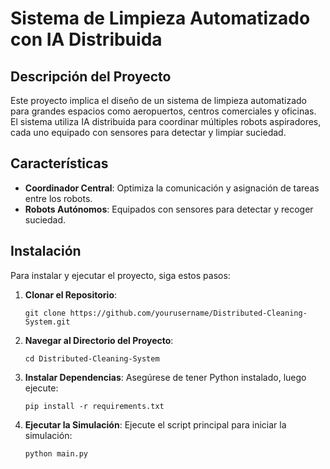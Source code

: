 
# Sistema de Limpieza Automatizado con IA Distribuida

## Descripción del Proyecto
Este proyecto implica el diseño de un sistema de limpieza automatizado para grandes espacios como aeropuertos, centros comerciales y oficinas. El sistema utiliza IA distribuida para coordinar múltiples robots aspiradores, cada uno equipado con sensores para detectar y limpiar suciedad.

## Características
- **Coordinador Central**: Optimiza la comunicación y asignación de tareas entre los robots.
- **Robots Autónomos**: Equipados con sensores para detectar y recoger suciedad.

## Instalación
Para instalar y ejecutar el proyecto, siga estos pasos:

1. **Clonar el Repositorio**:
   ```
   git clone https://github.com/yourusername/Distributed-Cleaning-System.git
   ```

2. **Navegar al Directorio del Proyecto**:
   ```
   cd Distributed-Cleaning-System
   ```

3. **Instalar Dependencias**:
   Asegúrese de tener Python instalado, luego ejecute:
   ```
   pip install -r requirements.txt
   ```

4. **Ejecutar la Simulación**:
   Ejecute el script principal para iniciar la simulación:
   ```bash
   python main.py
   ```
